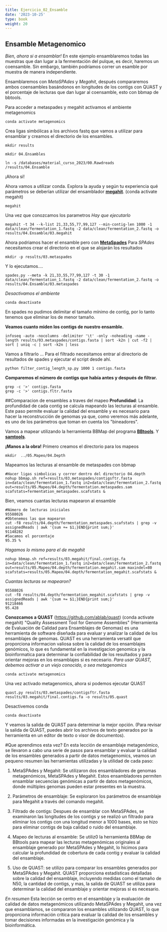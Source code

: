 ```yaml
---
title: Ejercicio_02_Ensamble
date: '2023-10-25'
type: book
weight: 20
---
```


## Ensamble Metagenomico

*Bien, ahora si a ensamblar!*
En este ejemplo ensamblaremos todas las muestras que dan lugar a la fermentación del pulque, es decir, haremos un coensamble. Sin embargo, también podríamos correr un esamble por muestra de manera independiente.

Ensamblaremos con *MetaSPAdes* y *Megahit*, después compararemos ambos coensambles basándonos en longitudes de los contigs con QUAST y el porcentaje de lecturas que dan lugar al coensamble, esto con bbmap de bbtools.

Para acceder a metaspades y megahit activamos el ambiente metagenomics

```
conda activate metagenomics
```

Crea ligas simbólicas a los archivos fastq que vamos a utilizar para ensamblar y creamos el directorio de los ensambles. 
```
mkdir results
```
```
mkdir 04.Ensambles
```
```
ln -s /databases/material_curso_2023/00.Rawdreads  /results/04.Ensamble
```

¡Ahora si!

Ahora vamos a utilizar conda.
Explora la ayuda y según tu experiencia qué parámetros se deberían utilizar del ensamblador [**megahit**](https://github.com/voutcn/megahit).
(conda activate megahit)

```
megahit
```
Una vez que conozcamos los parametros *Hay que ejecutarlo*

```
megahit -t 34 --k-list 21,33,55,77,99,127 --min-contig-len 1000 -1 data/clean/fermentation_1.fastq -2 data/clean/fermentation_2.fastq -o results/04.Ensamble/03.megahit 
```
Ahora podriamos hacer el ensamble pero con [**MetaSpades**](https://github.com/ablab/spades)
Para *SPAdes* necesitamos crear el directorio en el que se alojarán los resultados

```
mkdir -p results/03.metaspades
```
Y lo ejecutamos....
```
spades.py --meta -k 21,33,55,77,99,127 -t 30 -1 data/clean/fermentation_1.fastq -2 data/clean/fermentation_2.fastq -o results/04.Ensamble/03.metaspades 
```
*Desactivamos el ambiente*
```
conda deactivate
```
En spades no pudimos delimitar el tamaño mínimo de contig, por lo tanto tenemos que eliminar los de menor tamaño.

**Veamos cuanto miden los contigs de nuestro ensamble.**
```
infoseq -auto -nocolumns -delimiter '\t' -only -noheading -name -length results/03.metaspades/contigs.fasta | sort -k2n | cut -f2 | sort | uniq -c | sort -k2n | less
```
Vamos a filtrarlo ... Para el filtrado necesitamos entrar al directorio de resultados de spades y ejecutar el script desde ahí.
```
python filter_contig_length_sp.py 1000 1 contigs.fasta
```
**Comparemos el número de contigs que había antes y después de filtrar.**
```
grep -c '>' contigs.fasta 
grep -c '>' contigs.fltr.fasta 
```
##Comparacion de ensambles a traves del mapeo
**Profundidad**:
La profundidad de cada contig se calcula mapeando las lecturas al ensamble. Este paso permite evaluar la calidad del ensamble y es necesario para hacer la reconstrucción de genomas ya que, como veremos más adelante, es uno de los parámetros que toman en cuenta los "bineadores". 

Vamos a mapear utilizando la herramienta BBMap del programa **[BBtools](https://jgi.doe.gov/data-and-tools/software-tools/bbtools/)**. Y [**samtools**](http://www.htslib.org/doc/samtools.html). 

**¡Manos a la obra!**
Primero creamos el directorio para los mapeos
```
mkdir  ../05.Mapeo/04.Depth
```
Mapeamos las lecturas al ensamble de metaspades con bbmap
```
#Hacer ligas simbolicas y correr dentro del directorio 04.depth
nohup bbmap.sh ref=results/03.metaspades/contigsftr.fasta in=data/clean/fermentation_1.fastq in2=data/clean/fermentation_2.fastq out=results/05.Mapeo/04.depth/fermentation.metaspades.sam   scafstats=fermentation_metaspades.scafstats &
```
Bien, veamos cuantas lecturas mapearon al ensamble
```
#Número de lecturas iniciales
95588026
#Obtenemos las que mapearon
cut -f8 results/04.depth/fermentation_metaspades.scafstats | grep -v assignedReads | awk '{sum += $1;}END{print sum;}'
91148282
#Sacamos el porcentaje
95.35 %
```
*Hagamos lo mismo para el de megahit*
```
nohup bbmap.sh ref=results/03.megahit/final.contigs.fa in=data/clean/fermentation_1.fastq in2=data/clean/fermentation_2.fastq out=results/05.Mapeo/04.depth/fermentation.megahit.sam maxindel=80 scafstats=results/05.Mapeo/04.depth/fermentation_megahit.scafstats &
```
*Cuantas lecturas se mapearon?*
```
95588026
cut -f8 results/04.depth/fermentation_megahit.scafstats | grep -v assignedReads | awk '{sum += $1;}END{print sum;}'
91218466
95.428
```
**Conozcamos a QUAST** (https://github.com/ablab/quast)
(conda activate megahit)
"Quality Assessment Tool for Genome Assemblies" (Herramienta de Evaluación de Calidad para Ensamblajes de Genomas) es una herramienta de software diseñada para evaluar y analizar la calidad de los ensamblajes de genomas. QUAST es una herramienta versatil que proporciona informacion valiosa sobre la calidad de los ensamblajes genómicos, lo que es fundamental en la investigacion genomica y la bioinformatica para determinar la confiabilidad de los resultados y para orientar mejoras en los ensamblajes si es necesario.
*Para usar QUAST, debemos activar a un viejo conocido, o sea metagenomics*
```
conda activate metagenomics
```
Una vez activado metagenomics, ahora si podemos ejecutar QUAST 
```
quast.py results/03.metaspades/contigsftr.fasta results/03.megahit/final.contigs.fa -o results/05.quast
```
Desactivemos conda
```
conda deactivate
```
Y veamos la salida de QUAST para determinar la mejor opción.
(Para revisar la salida de QUAST, puedes abrir los archivos de texto generados por la herramienta en un editor de texto o visor de documentos).

#Que aprendimos esta vez? 
En esta lección de ensamblaje metagenómico, se llevaron a cabo una serie de pasos para ensamblar y evaluar la calidad de los ensambles generados a partir de datos metagenomics, veamos un pequeno resumen las herramientas utilizadas y la utilidad de cada paso:

 1. MetaSPAdes y Megahit: Se utilizaron dos ensambladores de genomas metagenómicos, MetaSPAdes y Megahit. Estos ensambladores permiten ensamblar secuencias genómicas a partir de datos metagenómicos, donde múltiples genomas pueden estar presentes en la muestra.

 2. Parámetros de ensamblaje: Se exploraron los parámetros de ensamblaje para Megahit a través del comando megahit.
 3. Filtrado de contigs: Despues de ensamblar con MetaSPAdes, se examinaron las longitudes de los contigs y se realizó un filtrado para eliminar los contigs con una longitud menor a 1000 bases, esto se hizo para eliminar contigs de baja calidad o ruido del ensamblaje.

 4. Mapeo de lecturas al ensamble: Se utiliz0 la herramienta BBMap de BBtools para mapear las lecturas metagenómicas originales al ensamblaje generado por MetaSPAdes y Megahit, lo hicimos para calcular la profundidad de cobertura de cada contig y evaluar la calidad del ensamblaje.

 5. Uso de QUAST: se utilizo para comparar los ensambles generados por MetaSPAdes y Megahit. QUAST proporciona estadísticas detalladas sobre la calidad del ensamblaje, incluyendo medidas como el tamaño de N50, la cantidad de contigs, y mas, la salida de QUAST se utiliza para determinar la calidad del ensamblaje y orientar mejoras si es necesario.

*En resumen* 
Esta lección se centro en el ensamblaje y la evaluación de calidad de datos metagenómicos utilizando MetaSPAdes y Megahit, una vez que ensamblamos, se compararon los ensambles utilizando QUAST, lo que proporciona información crítica para evaluar la calidad de los ensambles y tomar decisiones informadas en la investigación genómica y la bioinformática.
